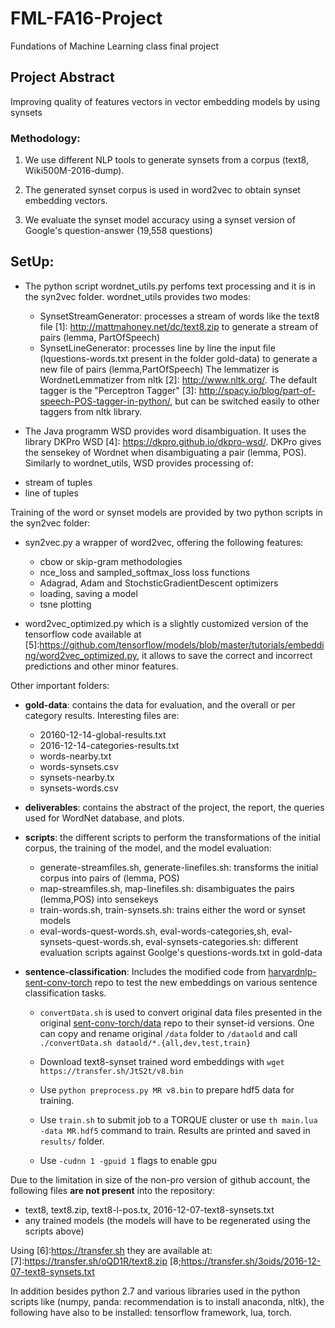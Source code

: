 # FML-FA16-Project
Fundations of Machine Learning class final project

## Project Abstract

Improving quality of features vectors in vector embedding models by using synsets

### Methodology:

1. We use different NLP tools to generate synsets from a corpus (text8, Wiki500M-2016-dump).

2. The generated synset corpus is used in word2vec to obtain synset embedding vectors.

3. We evaluate the synset model accuracy using a synset version of Google's question-answer (19,558 questions)


## SetUp:

* The python script wordnet_utils.py perfoms text processing and it is in the syn2vec folder. wordnet_utils provides two modes:
    - SynsetStreamGenerator: processes a stream of words like the text8 file [1]: http://mattmahoney.net/dc/text8.zip
     to generate a stream of pairs (lemma, PartOfSpeech)
    - SynsetLineGenerator: processes line by line the input file (lquestions-words.txt present in the folder gold-data)
    to generate a new file of pairs (lemma,PartOfSpeech)
 The lemmatizer is WordnetLemmatizer from nltk [2]: http://www.nltk.org/.
 The default tagger is the "Perceptron Tagger" [3]: http://spacy.io/blog/part-of-speech-POS-tagger-in-python/,
 but can be switched easily to other taggers from nltk library.

* The Java programm WSD provides word disambiguation. It uses the library DKPro WSD [4]: https://dkpro.github.io/dkpro-wsd/.
DKPro gives the sensekey of Wordnet when disambiguating a pair (lemma, POS). Similarly to wordnet_utils, WSD provides
processing of:
 - stream of tuples
 - line of tuples

Training of the word or synset models are provided by two python scripts in the syn2vec folder:
* syn2vec.py a wrapper of word2vec, offering the following features:
  - cbow or skip-gram methodologies
  - nce_loss and sampled_softmax_loss loss functions
  - Adagrad, Adam and StochsticGradientDescent optimizers
  - loading, saving a model
  - tsne plotting

* word2vec_optimized.py which is a slightly customized version of the tensorflow code available at
 [5]:https://github.com/tensorflow/models/blob/master/tutorials/embedding/word2vec_optimized.py, it
 allows to save the correct and incorrect predictions and other minor features.

 Other important folders:
 - **gold-data**: contains the data for evaluation, and the overall or per category results.
    Interesting files are:
      - 20160-12-14-global-results.txt
      - 2016-12-14-categories-results.txt
      - words-nearby.txt
      - words-synsets.csv
      - synsets-nearby.tx
      - synsets-words.csv

 - **deliverables**: contains the abstract of the project, the report, the queries used for WordNet database, and plots.
 - **scripts**: the different scripts to perform the transformations of the initial corpus, the training of the model,
   and the model evaluation:
    - generate-streamfiles.sh, generate-linefiles.sh: transforms the initial corpus into pairs of (lemma, POS)
    - map-streamfiles.sh, map-linefiles.sh: disambiguates the pairs (lemma,POS) into sensekeys
    - train-words.sh, train-synsets.sh: trains either the word or synset models
    - eval-words-quest-words.sh, eval-words-categories,sh, eval-synsets-quest-words.sh, eval-synsets-categories.sh:
      different evaluation scripts against Goolge's questions-words.txt in gold-data

- **sentence-classification**: Includes the modified code from [harvardnlp-sent-conv-torch](https://github.com/harvardnlp/sent-conv-torch) repo to test the new embeddings on various sentence classification tasks.

     + `convertData.sh` is used to convert original data files presented in the original [sent-conv-torch/data](https://github.com/harvardnlp/sent-conv-torch/tree/master/data) repo to their synset-id versions. One can copy and rename original `/data` folder to `/dataold` and call `./convertData.sh dataold/*.{all,dev,test,train}`

     + Download text8-synset trained word embeddings with `wget https://transfer.sh/JtS2t/v8.bin`

     + Use `python preprocess.py MR v8.bin` to prepare hdf5 data for training.

     + Use `train.sh` to submit job to a TORQUE cluster or use `th main.lua -data MR.hdf5` command to train. Results are printed and saved in `results/` folder.

     + Use `-cudnn 1 -gpuid 1` flags to enable gpu



Due to the limitation in size of the non-pro version of github account, the following files **are not present**
into the repository:
- text8, text8.zip, text8-l-pos.tx, 2016-12-07-text8-synsets.txt
- any trained models (the models will have to be regenerated using the scripts above)

Using [6]:https://transfer.sh they are available at:
[7]:https://transfer.sh/oQD1R/text8.zip
[8;https://transfer.sh/3oids/2016-12-07-text8-synsets.txt

In addition besides python 2.7 and various libraries used in the python scripts like (numpy, panda: recommendation is
to install anaconda, nltk), the following have also to be installed: tensorflow framework, lua, torch.





